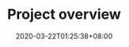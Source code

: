 ---
title: "Project overview"
date: 2020-03-22T01:25:38+08:00
description: My portfolio, repos, works overview page
enableBio: false
---